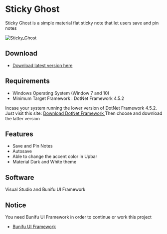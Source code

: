 # Sticky Ghost

Sticky Ghost is a simple material flat sticky note that let users save and pin notes

![Sticky_Ghost](https://user-images.githubusercontent.com/25120376/91990193-05eaae00-ed64-11ea-9eca-cc0ea316f433.png)



## Download 
* <a href="https://github.com/seizue/Sticky-Ghost/releases"> Download latest version here </a>

## Requirements
* Windows Operating System (Window 7 and 10)
* Minimum Target Framework : DotNet Framework 4.5.2 

Incase your system running the lower version of DotNet Framework 4.5.2. Just visit this site: <a href="https://www.microsoft.com/net/download/framework"> Download DotNet Framework </a>
Then choose and download the latter version

## Features
* Save and Pin Notes
* Autosave
* Able to change the accent color in Upbar
* Material Dark and White theme

## Software
Visual Studio and Bunifu UI Framework

## Notice
You need Bunifu UI Framework in order to continue or work this project 
* <a href="https://bunifuframework.com"> Bunifu UI Framework </a>

